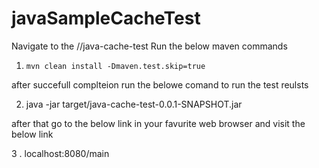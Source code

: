 # javaSampleCacheTest

Navigate to the /<home directory>/java-cache-test
Run the below maven commands 
1.     mvn clean install -Dmaven.test.skip=true

after succefull complteion run the belowe comand to run the test reulsts

2. java -jar target/java-cache-test-0.0.1-SNAPSHOT.jar

after that go to the below link in your favurite web browser and visit the below link

3 . localhost:8080/main

